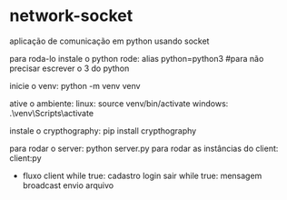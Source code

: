 # network-socket
aplicação de comunicação em python usando socket

para roda-lo
 instale o python
 rode: alias python=python3 #para não precisar escrever o 3 do python

 inicie o venv: python -m venv venv

ative o ambiente:
  linux: source venv/bin/activate
  windows: .\venv\Scripts\activate

instale o crypthography: pip install crypthography

para rodar o server: python server.py
para rodar as instâncias do client: client:py

- fluxo client
  while true:
    cadastro
    login
    sair
  while true:
    mensagem
    broadcast
    envio arquivo